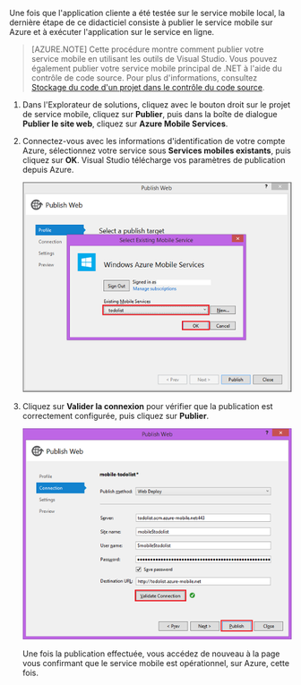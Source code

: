 

Une fois que l'application cliente a été testée sur le service mobile local, la dernière étape de ce didacticiel consiste à publier le service mobile sur Azure et à exécuter l'application sur le service en ligne.

>[AZURE.NOTE] Cette procédure montre comment publier votre service mobile en utilisant les outils de Visual Studio. Vous pouvez également publier votre service mobile principal de .NET à l'aide du contrôle de code source. Pour plus d'informations, consultez [Stockage du code d'un projet dans le contrôle du code source](../articles/mobile-services-dotnet-backend-store-code-source-control.md).

1. Dans l'Explorateur de solutions, cliquez avec le bouton droit sur le projet de service mobile, cliquez sur **Publier**, puis dans la boîte de dialogue **Publier le site web**, cliquez sur **Azure Mobile Services**.

2. Connectez-vous avec les informations d'identification de votre compte Azure, sélectionnez votre service sous **Services mobiles existants**, puis cliquez sur **OK**. Visual Studio télécharge vos paramètres de publication depuis Azure.

	![](./media/mobile-services-dotnet-backend-publish-service/mobile-quickstart-publish-select-service.png)

3. Cliquez sur **Valider la connexion** pour vérifier que la publication est correctement configurée, puis cliquez sur **Publier**.

	![](./media/mobile-services-dotnet-backend-publish-service/mobile-quickstart-publish-2.png)

	Une fois la publication effectuée, vous accédez de nouveau à la page vous confirmant que le service mobile est opérationnel, sur Azure, cette fois.
<!--HONumber=52--> 
